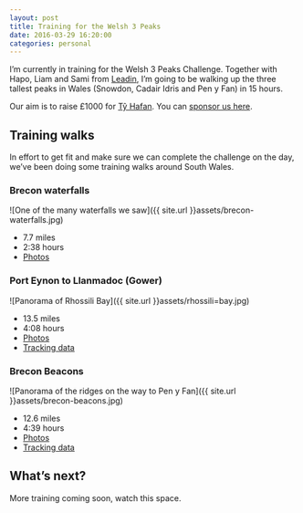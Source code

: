 ```yaml
---
layout: post  
title: Training for the Welsh 3 Peaks  
date: 2016-03-29 16:20:00  
categories: personal
---
```


I’m currently in training for the Welsh 3 Peaks Challenge. Together with Hapo, Liam and Sami from [Leadin](http://leadin.co.uk), I’m going to be walking up the three tallest peaks in Wales (Snowdon, Cadair Idris and Pen y Fan) in 15 hours.

Our aim is to raise £1000 for [Tŷ Hafan](http://www.tyhafan.org/). You can [sponsor us here](https://www.justgiving.com/leadin-uk).

## Training walks

In effort to get fit and make sure we can complete the challenge on the day, we’ve been doing some training walks around South Wales.

### Brecon waterfalls

![One of the many waterfalls we saw]({{ site.url }}assets/brecon-waterfalls.jpg)

- 7.7 miles
- 2:38 hours
- [Photos](https://www.dropbox.com/sc/o8715budj6fs23t/AAB8rixVIzBe7pW9HNLQqCuAa)


### Port Eynon to Llanmadoc (Gower)

![Panorama of Rhossili Bay]({{ site.url }}assets/rhossili=bay.jpg)

- 13.5 miles
- 4:08 hours
- [Photos](https://www.dropbox.com/sc/d35dxpi9cptnb6y/AACE0-fraDqzbHmKKG3LZz1Za)
- [Tracking data](http://www.sports-tracker.com/workout/hapo/ehl2mc9s8891r96k)

### Brecon Beacons

![Panorama of the ridges on the way to Pen y Fan]({{ site.url }}assets/brecon-beacons.jpg)

- 12.6 miles
- 4:39 hours
- [Photos](https://www.dropbox.com/sc/xcnjwhzh9xswy30/AABsqEJyQMx9rRMxWFOmR4k_a)
- [Tracking data](http://www.sports-tracker.com/workout/hapo/1pqr9ru2ruc36esp)

## What’s next?

More training coming soon, watch this space.
